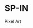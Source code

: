 # SP-IN
Pixel Art
<!-- https://github.com/YannHUG/SpaceInvaderBootstrap/blob/master/space_invader.html -->
